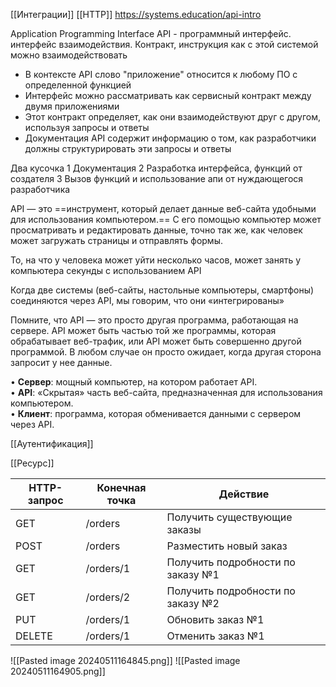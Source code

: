 
[[Интеграции]]
[[HTTP]]
https://systems.education/api-intro

Application Programming Interface
API - программный интерфейс. интерфейс взаимодействия. Контракт, инструкция как с этой системой можно взаимодействовать

- В контексте API слово "приложение" относится к любому ПО с определенной функцией
- Интерфейс можно рассматривать как сервисный контракт между двумя приложениями
- Этот контракт определяет, как они взаимодействуют друг с другом, используя запросы и ответы
- Документация API содержит информацию о том, как разработчики должны структурировать эти запросы и ответы

Два кусочка
1 Документация
2 Разработка интерфейса, функций от создателя
3 Вызов функций и использование апи от нуждающегося разработчика

API — это ==инструмент, который делает данные веб-сайта удобными для использования компьютером.== С его помощью компьютер может просматривать и редактировать данные, точно так же, как человек может загружать страницы и отправлять формы.

То, на что у человека может уйти несколько часов, может занять у компьютера секунды c использованием API

Когда две системы (веб-сайты, настольные компьютеры, смартфоны) соединяются через API, мы говорим, что они «интегрированы» 

Помните, что API — это просто другая программа, работающая на сервере. API может быть частью той же программы, которая обрабатывает веб-трафик, или API может быть совершенно другой программой. В любом случае он просто ожидает, когда другая сторона запросит у нее данные.

• **Сервер**: мощный компьютер, на котором работает API.  
• **API**: «Скрытая» часть веб-сайта, предназначенная для использования компьютером.  
• **Клиент**: программа, которая обменивается данными с сервером через API.

[[Аутентификация]]

[[Ресурс]]

| HTTP-запрос | Конечная точка | Действие                          |
| ----------- | -------------- | --------------------------------- |
| GET         | /orders        | Получить существующие заказы      |
| POST        | /orders        | Разместить новый заказ            |
| GET         | /orders/1      | Получить подробности по заказу №1 |
| GET         | /orders/2      | Получить подробности по заказу №2 |
| PUT         | /orders/1      | Обновить заказ №1                 |
| DELETE      | /orders/1      | 	Отменить заказ №1                |


![[Pasted image 20240511164845.png]]
![[Pasted image 20240511164905.png]]

